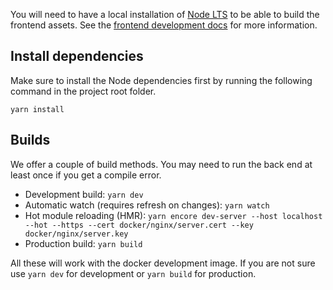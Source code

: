You will need to have a local installation of [Node LTS](https://nodejs.org/en/) to be able to build the frontend assets. See
the [frontend development docs](frontend-development.md) for more information.

## Install dependencies

Make sure to install the Node dependencies first by running the following command in the project root folder.

```
yarn install
```

## Builds

We offer a couple of build methods. You may need to run the back end at least once if you get a compile error.

- Development build: `yarn dev`
- Automatic watch (requires refresh on changes): `yarn watch`
- Hot module reloading (HMR): `yarn encore dev-server --host localhost --hot --https --cert docker/nginx/server.cert --key docker/nginx/server.key`
- Production build: `yarn build`

All these will work with the docker development image. If you are not sure use `yarn dev` for development or `yarn build` for production.
